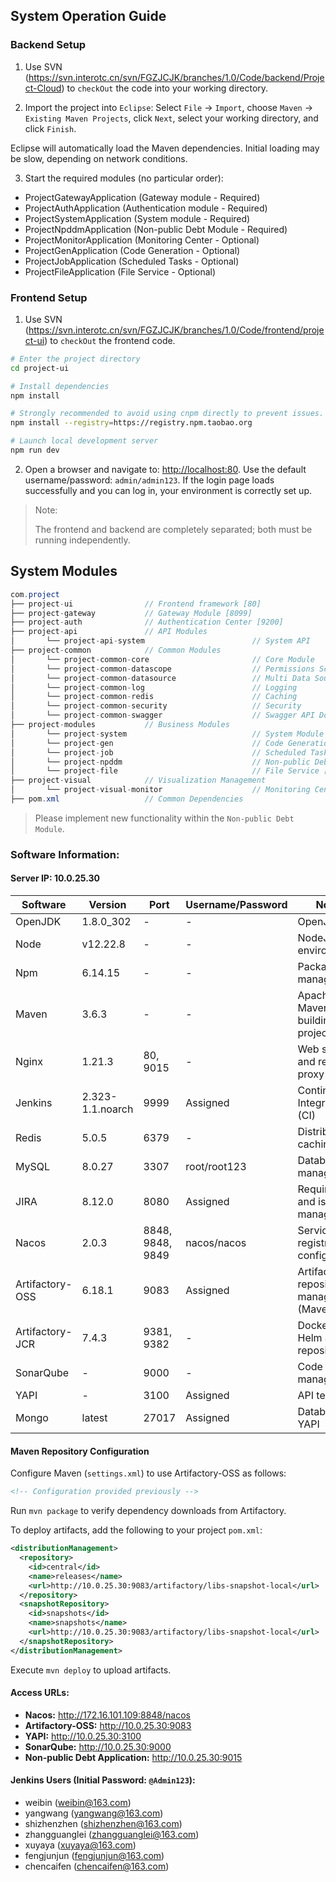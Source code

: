 ## System Operation Guide

### Backend Setup

1. Use SVN (https://svn.interotc.cn/svn/FGZJCJK/branches/1.0/Code/backend/Project-Cloud) to `checkOut` the code into your working directory.

2. Import the project into `Eclipse`: Select `File` -> `Import`, choose `Maven` -> `Existing Maven Projects`, click `Next`, select your working directory, and click `Finish`.

Eclipse will automatically load the Maven dependencies. Initial loading may be slow, depending on network conditions.

3. Start the required modules (no particular order):
- ProjectGatewayApplication (Gateway module - Required)
- ProjectAuthApplication (Authentication module - Required)
- ProjectSystemApplication (System module - Required)
- ProjectNpddmApplication (Non-public Debt Module - Required)
- ProjectMonitorApplication (Monitoring Center - Optional)
- ProjectGenApplication (Code Generation - Optional)
- ProjectJobApplication (Scheduled Tasks - Optional)
- ProjectFileApplication (File Service - Optional)

### Frontend Setup

1. Use SVN (https://svn.interotc.cn/svn/FGZJCJK/branches/1.0/Code/frontend/project-ui) to `checkOut` the frontend code.

```bash
# Enter the project directory
cd project-ui

# Install dependencies
npm install

# Strongly recommended to avoid using cnpm directly to prevent issues.
npm install --registry=https://registry.npm.taobao.org

# Launch local development server
npm run dev
```

2. Open a browser and navigate to: [http://localhost:80](http://localhost:80). Use the default username/password: `admin/admin123`. If the login page loads successfully and you can log in, your environment is correctly set up.

> Note:
>
> The frontend and backend are completely separated; both must be running independently.

## System Modules

```java
com.project
├── project-ui                // Frontend framework [80]
├── project-gateway           // Gateway Module [8099]
├── project-auth              // Authentication Center [9200]
├── project-api               // API Modules
│       └── project-api-system                        // System API
├── project-common            // Common Modules
│       └── project-common-core                       // Core Module
│       └── project-common-datascope                  // Permissions Scope
│       └── project-common-datasource                 // Multi Data Source
│       └── project-common-log                        // Logging
│       └── project-common-redis                      // Caching
│       └── project-common-security                   // Security
│       └── project-common-swagger                    // Swagger API Docs
├── project-modules           // Business Modules
│       └── project-system                            // System Module [9201]
│       └── project-gen                               // Code Generation [9202]
│       └── project-job                               // Scheduled Tasks [9203]
│       └── project-npddm                             // Non-public Debt Module [9204]
│       └── project-file                              // File Service [9300]
├── project-visual            // Visualization Management
│       └── project-visual-monitor                    // Monitoring Center [9100]
├── pom.xml                   // Common Dependencies
```

> Please implement new functionality within the `Non-public Debt Module`.

### Software Information:

#### Server IP: 10.0.25.30

| Software        | Version           | Port                   | Username/Password | Notes                                                      |
|-----------------|-------------------|------------------------|-------------------|------------------------------------------------------------|
| OpenJDK         | 1.8.0_302         | -                      | -                 | OpenJDK1.8                                                 |
| Node            | v12.22.8          | -                      | -                 | NodeJS environment                                         |
| Npm             | 6.14.15           | -                      | -                 | Package manager                                            |
| Maven           | 3.6.3             | -                      | -                 | Apache Maven for building projects                         |
| Nginx           | 1.21.3            | 80, 9015               | -                 | Web server and reverse proxy                               |
| Jenkins         | 2.323-1.1.noarch  | 9999                   | Assigned          | Continuous Integration (CI)                                |
| Redis           | 5.0.5             | 6379                   | -                 | Distributed caching                                        |
| MySQL           | 8.0.27            | 3307                   | root/root123      | Database management                                        |
| JIRA            | 8.12.0            | 8080                   | Assigned          | Requirements and issue management                          |
| Nacos           | 2.0.3             | 8848, 9848, 9849       | nacos/nacos       | Service registry and configuration                         |
| Artifactory-OSS | 6.18.1            | 9083                   | Assigned          | Artifact repository management (Maven)                     |
| Artifactory-JCR | 7.4.3             | 9381, 9382             | -                 | Docker and Helm artifact repository                        |
| SonarQube       | -                 | 9000                   | -                 | Code quality management                                    |
| YAPI            | -                 | 3100                   | Assigned          | API testing                                                |
| Mongo           | latest            | 27017                  | Assigned          | Database for YAPI                                          |

#### Maven Repository Configuration

Configure Maven (`settings.xml`) to use Artifactory-OSS as follows:

```xml
<!-- Configuration provided previously -->
```

Run `mvn package` to verify dependency downloads from Artifactory.

To deploy artifacts, add the following to your project `pom.xml`:

```xml
<distributionManagement>
  <repository>
    <id>central</id>
    <name>releases</name>
    <url>http://10.0.25.30:9083/artifactory/libs-snapshot-local</url>
  </repository>
  <snapshotRepository>
    <id>snapshots</id>
    <name>snapshots</name>
    <url>http://10.0.25.30:9083/artifactory/libs-snapshot-local</url>
  </snapshotRepository>
</distributionManagement>
```

Execute `mvn deploy` to upload artifacts.

#### Access URLs:
- **Nacos:** http://172.16.101.109:8848/nacos
- **Artifactory-OSS:** http://10.0.25.30:9083
- **YAPI:** http://10.0.25.30:3100
- **SonarQube:** http://10.0.25.30:9000
- **Non-public Debt Application:** http://10.0.25.30:9015

#### Jenkins Users (Initial Password: `@Admin123`):
- weibin (weibin@163.com)
- yangwang (yangwang@163.com)
- shizhenzhen (shizhenzhen@163.com)
- zhangguanglei (zhangguanglei@163.com)
- xuyaya (xuyaya@163.com)
- fengjunjun (fengjunjun@163.com)
- chencaifen (chencaifen@163.com)

